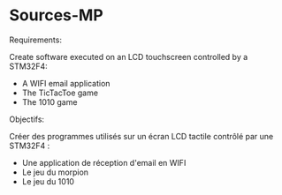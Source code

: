 # Sources-MP

Requirements:

Create software executed on an LCD touchscreen controlled by a STM32F4:
- A WIFI email application
- The TicTacToe game
- The 1010 game

Objectifs:

Créer des programmes utilisés sur un écran LCD tactile contrôlé par une STM32F4 : 
- Une application de réception d'email en WIFI
- Le jeu du morpion
- Le jeu du 1010
